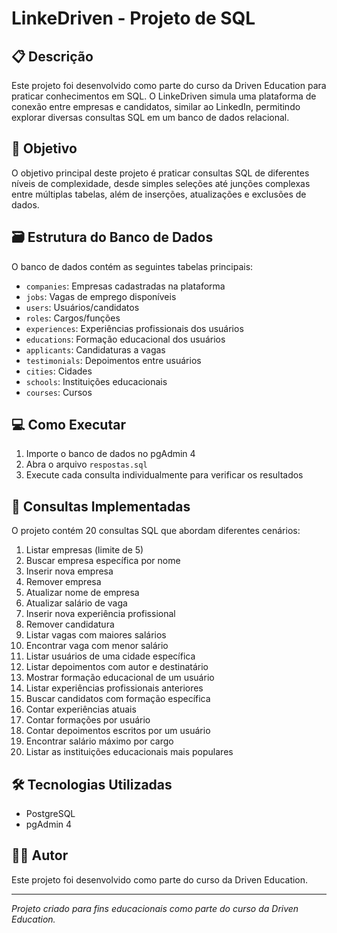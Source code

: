 # LinkeDriven - Projeto de SQL

## 📋 Descrição

Este projeto foi desenvolvido como parte do curso da Driven Education para praticar conhecimentos em SQL. O LinkeDriven simula uma plataforma de conexão entre empresas e candidatos, similar ao LinkedIn, permitindo explorar diversas consultas SQL em um banco de dados relacional.

## 🎯 Objetivo

O objetivo principal deste projeto é praticar consultas SQL de diferentes níveis de complexidade, desde simples seleções até junções complexas entre múltiplas tabelas, além de inserções, atualizações e exclusões de dados.

## 🗃️ Estrutura do Banco de Dados

O banco de dados contém as seguintes tabelas principais:

- `companies`: Empresas cadastradas na plataforma
- `jobs`: Vagas de emprego disponíveis
- `users`: Usuários/candidatos
- `roles`: Cargos/funções
- `experiences`: Experiências profissionais dos usuários
- `educations`: Formação educacional dos usuários
- `applicants`: Candidaturas a vagas
- `testimonials`: Depoimentos entre usuários
- `cities`: Cidades
- `schools`: Instituições educacionais
- `courses`: Cursos

## 💻 Como Executar

1. Importe o banco de dados no pgAdmin 4
2. Abra o arquivo `respostas.sql`
3. Execute cada consulta individualmente para verificar os resultados

## 📝 Consultas Implementadas

O projeto contém 20 consultas SQL que abordam diferentes cenários:

1. Listar empresas (limite de 5)
2. Buscar empresa específica por nome
3. Inserir nova empresa
4. Remover empresa
5. Atualizar nome de empresa
6. Atualizar salário de vaga
7. Inserir nova experiência profissional
8. Remover candidatura
9. Listar vagas com maiores salários
10. Encontrar vaga com menor salário
11. Listar usuários de uma cidade específica
12. Listar depoimentos com autor e destinatário
13. Mostrar formação educacional de um usuário
14. Listar experiências profissionais anteriores
15. Buscar candidatos com formação específica
16. Contar experiências atuais
17. Contar formações por usuário
18. Contar depoimentos escritos por um usuário
19. Encontrar salário máximo por cargo
20. Listar as instituições educacionais mais populares

## 🛠️ Tecnologias Utilizadas

- PostgreSQL
- pgAdmin 4

## 👨‍💻 Autor

Este projeto foi desenvolvido como parte do curso da Driven Education.

---

*Projeto criado para fins educacionais como parte do curso da Driven Education.* 